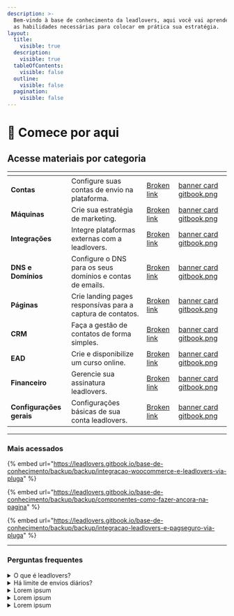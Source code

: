 ```yaml
---
description: >-
  Bem-vindo à base de conhecimento da leadlovers, aqui você vai aprender todas
  as habilidades necessárias para colocar em prática sua estratégia.
layout:
  title:
    visible: true
  description:
    visible: true
  tableOfContents:
    visible: false
  outline:
    visible: false
  pagination:
    visible: false
---
```


# 🏁 Comece por aqui

## Acesse materiais por categoria

<table data-view="cards" data-full-width="false"><thead><tr><th></th><th></th><th data-hidden data-card-target data-type="content-ref"></th><th data-hidden data-card-cover data-type="files"></th></tr></thead><tbody><tr><td><strong>Contas</strong></td><td>Configure suas contas de envio na plataforma.</td><td><a href="broken-reference">Broken link</a></td><td><a href=".gitbook/assets/banner card gitbook.png">banner card gitbook.png</a></td></tr><tr><td><strong>Máquinas</strong></td><td>Crie sua estratégia de marketing.</td><td><a href="broken-reference">Broken link</a></td><td><a href=".gitbook/assets/banner card gitbook.png">banner card gitbook.png</a></td></tr><tr><td><strong>Integrações</strong></td><td>Integre plataformas externas com a leadlovers.</td><td><a href="broken-reference">Broken link</a></td><td><a href=".gitbook/assets/banner card gitbook.png">banner card gitbook.png</a></td></tr><tr><td><strong>DNS e Domínios</strong></td><td>Configure o DNS para os seus domínios e contas de emails.</td><td><a href="broken-reference">Broken link</a></td><td><a href=".gitbook/assets/banner card gitbook.png">banner card gitbook.png</a></td></tr><tr><td><strong>Páginas</strong></td><td>Crie landing pages responsívas para a captura de contatos.</td><td><a href="broken-reference">Broken link</a></td><td><a href=".gitbook/assets/banner card gitbook.png">banner card gitbook.png</a></td></tr><tr><td><strong>CRM</strong></td><td>Faça a gestão de contatos de forma simples.</td><td><a href="broken-reference">Broken link</a></td><td><a href=".gitbook/assets/banner card gitbook.png">banner card gitbook.png</a></td></tr><tr><td><strong>EAD</strong></td><td>Crie e disponibilize um curso online.</td><td><a href="broken-reference">Broken link</a></td><td><a href=".gitbook/assets/banner card gitbook.png">banner card gitbook.png</a></td></tr><tr><td><strong>Financeiro</strong></td><td>Gerencie sua assinatura leadlovers.</td><td><a href="broken-reference">Broken link</a></td><td><a href=".gitbook/assets/banner card gitbook.png">banner card gitbook.png</a></td></tr><tr><td><strong>Configurações gerais</strong></td><td>Configurações básicas de sua conta leadlovers.</td><td><a href="broken-reference">Broken link</a></td><td><a href=".gitbook/assets/banner card gitbook.png">banner card gitbook.png</a></td></tr></tbody></table>

***

### Mais acessados

{% embed url="https://leadlovers.gitbook.io/base-de-conhecimento/backup/backup/integracao-woocommerce-e-leadlovers-via-pluga" %}

{% embed url="https://leadlovers.gitbook.io/base-de-conhecimento/backup/backup/componentes-como-fazer-ancora-na-pagina" %}

{% embed url="https://leadlovers.gitbook.io/base-de-conhecimento/backup/backup/integracao-leadlovers-e-pagseguro-via-pluga" %}

***

### Perguntas frequentes

<details>

<summary>O que é leadlovers?</summary>



</details>

<details>

<summary>Há limite de envios diários?</summary>



</details>

<details>

<summary>Lorem ipsum</summary>



</details>

<details>

<summary>Lorem ipsum</summary>



</details>

<details>

<summary>Lorem ipsum</summary>



</details>

